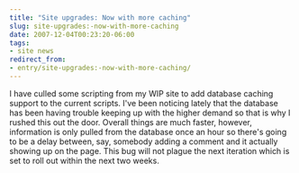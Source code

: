 ```yaml
---
title: "Site upgrades: Now with more caching"
slug: site-upgrades:-now-with-more-caching
date: 2007-12-04T00:23:20-06:00
tags:
- site news
redirect_from:
- entry/site-upgrades:-now-with-more-caching/
---
```

I have culled some scripting from my WIP site to add database caching support to the current scripts. I've been noticing lately that the database has been having trouble keeping up with the higher demand so that is why I rushed this out the door. Overall things are much faster, however, information is only pulled from the database once an hour so there's going to be a delay between, say, somebody adding a comment and it actually showing up on the page. This bug will not plague the next iteration which is set to roll out within the next two weeks.
